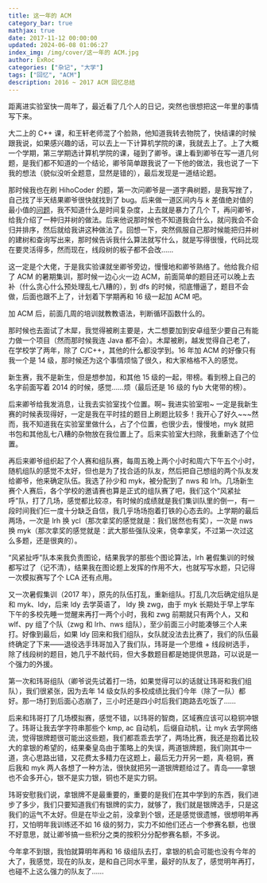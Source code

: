 ```yaml
---
title: 这一年的 ACM
category_bar: true
mathjax: true
date: 2017-11-12 00:00:00
updated: 2024-06-08 01:06:27
index_img: /img/cover/这一年的 ACM.jpg
author: ExRoc
categories: ["杂记", "大学"]
tags: ["回忆", "ACM"]
description: 2016 ~ 2017 ACM 回忆总结
---
```


距离进实验室快一周年了，最近看了几个人的日记，突然也很想把这一年里的事情写下来。

大二上的 C++ 课，和王轩老师混了个脸熟，他知道我转去物院了，快结课的时候跟我说，如果感兴趣的话，可以去上一下计算机学院的课，我就去上了。上了大概一个学期，第三学期选计算机学院的课，碰到了卿爷。课上看到卿爷在写一道几何题，是我们都不知道的一个结论，卿爷简单跟我说了一下他的做法，我也说了一下我的想法（貌似没听全题意，显然是错的），最后发现是一道结论题。

那时候我也在刷 HihoCoder 的题，第一次问卿爷是一道字典树题，是我写挫了，自己找了半天结果卿爷很快就找到了 bug。后来做一道区间内与 $k$ 差值绝对值的最小值的[问题](http://hihocoder.com/problemset/problem/1169)，我不知道什么是时间复杂度，上去就是暴力了几个 T，再问卿爷，给我介绍了一种归并树的做法。后来他说那时候也不知道我会什么，就问我会不会归并排序，然后就给我讲这种做法了。回想一下，突然佩服自己那时候能把归并树的建树和查询写出来，那时候告诉我什么算法就写什么，就是写得很慢，代码比现在要灵活得多，然而现在，线段树的板子都不会改……

这一定是个大佬，于是我实验课就坐卿爷旁边，慢慢地和卿爷熟络了。他给我介绍了 ACM 的暑期集训，那时候一边心火一边 ACM，前面简单的题目还可以晚上去补（什么贪心什么预处理乱七八糟的），到 dfs 的时候，彻底懵逼了，题目不会做，后面也跟不上了，计划着下学期再和 16 级一起加 ACM 吧。

加 ACM 后，前面几周的培训就教教语法，判断循环函数什么的。

那时候也去面试了木犀，我觉得被刷主要是，大二想要加到安卓组至少要自己有能力做一个项目（然而那时候我连 Java 都不会）。木犀被刷，越发觉得自己老了，在学校学了两年，除了 C/C++，其他的什么都没学到。16 年加 ACM 的好像只有我一个是 14 级，那时候还为这个事情烦恼了很久，和大家格格不入的感觉。

新生赛，我不是新生，但是想参加，和其他 15 级的一起，带榜。看到榜上自己的名字前面写着 2014 的时候，感觉……烦（最后还是 16 级的 fyb 大佬带的榜）。

后来卿爷给我发消息，让我去实验室找个位置。啊~ 我进实验室啦~ 一定是我新生赛的时候表现得好，一定是我在平时挂的题目上刷题比较多！我开心了好久~~~然而，我不知道我在实验室里做什么，占了个位置，也很少去，慢慢地，myk 就把书包和其他乱七八糟的杂物放在我位置上了。后来实验室大扫除，我重新选了个位置。

再后来卿爷组织起了个人赛和组队赛，每周五晚上两个小时和周六下午五个小时，随机组队的感觉不太好，但也是为了找合适的队友，然后把自己想组的两个队友发给卿爷，他来确定队伍。我选了孙少和 myk，被分配到了 nws 和 lrh。几场新生赛个人赛后，各个学校的邀请赛也算是正式的组队赛了吧，我们这个“风紧扯呼”队，打了几场，感觉都比较凉，有时候的成绩就是我们集训队里的倒一，有一段时间我们仨一度十分缺乏自信，我几乎场场抱着打铁的心态去的。上学期的最后两场，一次是 lrh 换 ycl（那次拿奖的感觉就是：我们居然也有奖），一次是 nws 换 myk（那次拿奖的感觉就是：武大那些强队没来，侥幸拿奖，不过第一次过这么多题，还是很爽的）。

“风紧扯呼”队本来我负责图论，结果我学的那些个图论算法，lrh 暑假集训的时候都写过了（记不清），结果我在图论题上发挥的作用不大，也就写写水题，只记得一次模拟赛写了个 LCA 还有点用。

又一次暑假集训（2017 年），原先的队伍打乱，重新组队。打乱几次后确定组队是和 myk、ldy，后来 ldy 去学英语了， ldy 换 zwg，由于 myk 长期处于早上学车下午的多校先睡一觉醒来再打一两个小时，我和 zwg 前期就只有两个人，又和 wlf、py 组了个队（zwg 和 lrh、nws 组队），至少前面三小时能凑够三个人来打。好像到最后，如果 ldy 回来和我们组队，女队就没法去比赛了，我们的队伍最终确定了下来——退役选手玮哥加入了我们队，玮哥是一个思维 + 线段树选手，除了线段树的题目，她几乎不敲代码，但大多数题目都是她提供思路，可以说是一个强力的外援。

第一次和玮哥组队（卿爷说先试着打一场，如果觉得可以的话就让玮哥和我们组队），我们很紧张，因为去年 14 级女队的多校成绩比我们今年（除了一队）都好。那一场打到后面心态崩了，三小时还是四小时后我们跑路去吃饭了……

后来和玮哥打了几场模拟赛，感觉不错，以玮哥的智商，区域赛应该可以稳铜冲银了。玮哥让我去学字符串那些个 kmp, ac 自动机，后缀自动机，让 myk 去学网络流，觉得银牌题很可能出这些题，我们都乖乖去学了，两场比赛，我还是抱着比较大的拿银的希望的，结果秦皇岛由于策略上的失误，两道银牌题，我们刚其中一道，贪心思路出错，又花费太多精力在这题上，最后无力开另一题，真·稳铜，赛后我和 myk 两人各想了一种方法，很快就把另一道银牌题给过了。青岛——拿银也不会多开心，银不是实力银，铜也不是实力铜。

玮哥安慰我们说，拿银牌不是最重要的，重要的是我们在其中学到的东西，我们进步了多少，我们只要知道我们有银牌的实力，就够了，我们就是银牌选手，只是这我们的运气不太好。但是在毕业之前，没拿到个银，还是感觉很遗憾，很想明年再打，又怕明年我训练还不如 16 级的努力，实力不如他们还占一个参赛名额，也很不好意思，就让卿爷搞一些积分之类的按积分分配参赛名额，不多说。

今年拿不到银，我怕就算明年再和 16 级组队去打，拿银的机会可能也没有今年的大了，我感觉，现在的队友，是和自己同水平里，最好的队友了，感觉明年再打，也碰不上这么强力的队友了……